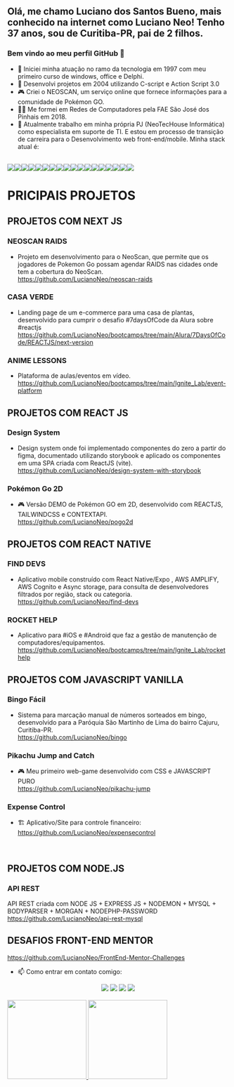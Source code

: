 ## Olá, me chamo Luciano dos Santos Bueno, mais conhecido na internet como Luciano Neo! Tenho 37 anos, sou de Curitiba-PR, pai de 2 filhos.
### Bem vindo ao meu perfil GitHub 👋

- 🔭 Iniciei minha atuação no ramo da tecnologia em 1997 com meu primeiro curso de windows, office e Delphi.
- 🚀 Desenvolvi projetos em 2004 utilizando C-script e Action Script 3.0
- 🎮 Criei o NEOSCAN, um serviço online que fornece informações para a comunidade de Pokémon GO.
- 👨‍🎓 Me formei em Redes de Computadores pela FAE São José dos Pinhais em 2018.
- 👜 Atualmente trabalho em minha própria PJ (NeoTecHouse Informática) como especialista em suporte de TI. E estou em processo de transição de carreira para o Desenvolvimento web front-end/mobile. 
Minha stack atual é:
<br>
<div style='display:flex ; align-items:center'>
<img src='https://img.shields.io/badge/HTML5-orange'>
<img src='https://img.shields.io/badge/CSS3-blue'>
<img src='https://img.shields.io/badge/STYLED_COMPONENTS-blue'>
<img src='https://img.shields.io/badge/TAILWINDCSS-lightblue'>
<img src='https://img.shields.io/badge/JAVASCRIPT-yellow'>
<img src='https://img.shields.io/badge/TYPESCRIPT-blue'>
<img src='https://img.shields.io/badge/REACTJS-blue'>
<img src='https://img.shields.io/badge/REACT_NATIVE-blue'>
<img src='https://img.shields.io/badge/REACT_ROUTER_DOM-red'>
<img src='https://img.shields.io/badge/GRAPHCMS-green'>
<img src='https://img.shields.io/badge/GRAPHQL-lightgreen'>
<img src='https://img.shields.io/badge/APOLLO-green'>
<img src='https://img.shields.io/badge/VITE-blue'>
<img src='https://img.shields.io/badge/VIMEJS-orange'>
<img src='https://img.shields.io/badge/NODEJS-strong'>
<img src='https://img.shields.io/badge/EXPRESS-green'>
<img src='https://img.shields.io/badge/MONGODB-blue'>
<img src='https://img.shields.io/badge/MYSQL-blue'>
  
</div>

# PRICIPAIS PROJETOS

## PROJETOS COM NEXT JS

### NEOSCAN RAIDS
- Projeto em desenvolvimento para o NeoScan, que permite que os jogadores de Pokemon Go possam agendar RAIDS nas cidades onde tem a cobertura do NeoScan.<br>
https://github.com/LucianoNeo/neoscan-raids


### CASA VERDE
- Landing page de um e-commerce para uma casa de plantas, desenvolvido para cumprir o desafio #7daysOfCode da Alura sobre #reactjs<br>
https://github.com/LucianoNeo/bootcamps/tree/main/Alura/7DaysOfCode/REACTJS/next-version

### ANIME LESSONS
- Plataforma de aulas/eventos em vídeo.<br>
https://github.com/LucianoNeo/bootcamps/tree/main/Ignite_Lab/event-platform

## PROJETOS COM REACT JS

### Design System
- Design system onde foi implementado componentes do zero a partir do figma, documentado utilizando storybook e aplicado os componentes em uma SPA criada com ReactJS (vite).<br>
https://github.com/LucianoNeo/design-system-with-storybook

### Pokémon Go 2D
- 🎮 Versão DEMO de Pokémon GO em 2D, desenvolvido com REACTJS, TAILWINDCSS e CONTEXTAPI.<br>
https://github.com/LucianoNeo/pogo2d

## PROJETOS COM REACT NATIVE

### FIND DEVS

- Aplicativo mobile construído com React Native/Expo , AWS AMPLIFY, AWS Cognito e Async storage, para consulta de desenvolvedores filtrados por região, stack ou categoria.<br>
https://github.com/LucianoNeo/find-devs

### ROCKET HELP
- Aplicativo para #iOS e #Android que faz a gestão de manutenção de computadores/equipamentos.<br>
https://github.com/LucianoNeo/bootcamps/tree/main/Ignite_Lab/rockethelp


## PROJETOS COM JAVASCRIPT VANILLA

### Bingo Fácil
- Sistema para marcação manual de números sorteados em bingo, desenvolvido para a Paróquia São Martinho de Lima do bairro Cajuru, Curitiba-PR.<br>
https://github.com/LucianoNeo/bingo


### Pikachu Jump and Catch
- 🎮 Meu primeiro web-game desenvolvido com CSS e JAVASCRIPT PURO<br>
https://github.com/LucianoNeo/pikachu-jump

### Expense Control
- 🏗 Aplicativo/Site para controle financeiro:<br>
https://github.com/LucianoNeo/expensecontrol
<br>


## PROJETOS COM NODE.JS

### API REST 

API REST criada com NODE JS + EXPRESS JS + NODEMON + MYSQL + BODYPARSER + MORGAN + NODEPHP-PASSWORD <br>
https://github.com/LucianoNeo/api-rest-mysql

## DESAFIOS FRONT-END MENTOR
https://github.com/LucianoNeo/FrontEnd-Mentor-Challenges

- 📫 Como entrar em contato comigo:
<div align="center">
<a href="https://www.linkedin.com/in/lucianoneo" target="_blank"><img src="https://img.shields.io/badge/-LinkedIn-%230077B5?style=for-the-badge&logo=linkedin&logoColor=white" target="_blank"></a>
<a href = "mailto:tec.info.luciano@hotmail.com"><img src="https://img.shields.io/badge/Gmail-D14836?style=for-the-badge&logo=gmail&logoColor=white" target="_blank"></a>
<a href="https://instagram.com/lucianoneo" target="_blank"><img src="https://img.shields.io/badge/-Instagram-%23E4405F?style=for-the-badge&logo=instagram&logoColor=white" target="_blank"></a>
<a href="https://www.youtube.com/c/CanaldoLucianoNeo" target="_blank"><img src="https://img.shields.io/badge/YouTube-FF0000?style=for-the-badge&logo=youtube&logoColor=white" target="_blank"></a>


</div>
<br>
<div>
<a href="https://github.com/LucianoNeo">
<img height="180em" src="https://github-readme-stats.vercel.app/api/top-langs/?username=LucianoNeo&layout=compact&langs_count=7&theme=dracula"/>
<img height="180em" src="https://github-readme-stats.vercel.app/api?username=LucianoNeo&show_icons=true&theme=dracula&include_all_commits=true&count_private=true"/>
</div>
